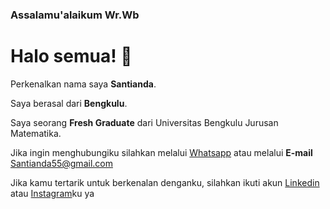 ### Assalamu'alaikum Wr.Wb 
# Halo semua!  👋

Perkenalkan nama saya **Santianda**.

Saya berasal dari **Bengkulu**.

Saya seorang **Fresh Graduate** dari Universitas Bengkulu Jurusan Matematika.

Jika ingin menghubungiku silahkan melalui  [Whatsapp](https://api.whatsapp.com/send?phone=6289665894201) atau melalui **E-mail** Santianda55@gmail.com

Jika kamu tertarik untuk berkenalan denganku, silahkan ikuti akun [Linkedin](https://www.linkedin.com/in/santianda-64454821b) atau [Instagram](https://www.instagram.com/santianda79/)ku ya




